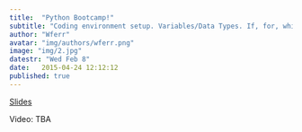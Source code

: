 ```yaml
---
title:  "Python Bootcamp!"
subtitle: "Coding environment setup. Variables/Data Types. If, for, while statements."
author: "Wferr"
avatar: "img/authors/wferr.png"
image: "img/2.jpg"
datestr: "Wed Feb 8"
date:   2015-04-24 12:12:12
published: true
---
```


[Slides](https://docs.google.com/presentation/d/1i5NNMnSpeKMhkQETF29zvUEYjv3dO8tYKmi5nhejatQ/edit?usp=sharing)

Video: TBA
